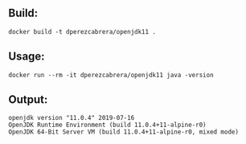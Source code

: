 ## Build:

```
docker build -t dperezcabrera/openjdk11 .
```

## Usage:

```
docker run --rm -it dperezcabrera/openjdk11 java -version
```


## Output:

```
openjdk version "11.0.4" 2019-07-16
OpenJDK Runtime Environment (build 11.0.4+11-alpine-r0)
OpenJDK 64-Bit Server VM (build 11.0.4+11-alpine-r0, mixed mode)
```
